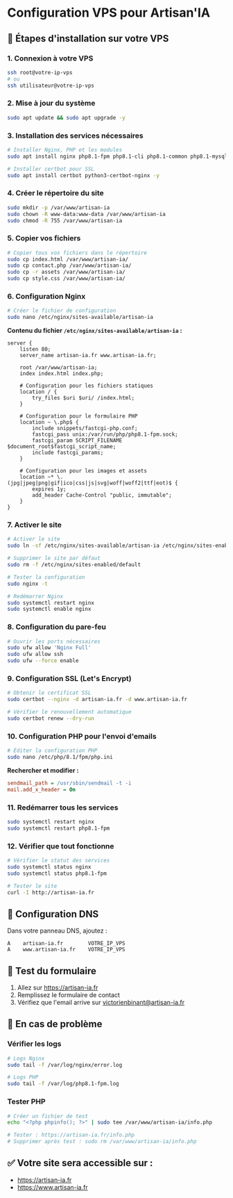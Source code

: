 # Configuration VPS pour Artisan'IA

## 🚀 Étapes d'installation sur votre VPS

### 1. Connexion à votre VPS
```bash
ssh root@votre-ip-vps
# ou
ssh utilisateur@votre-ip-vps
```

### 2. Mise à jour du système
```bash
sudo apt update && sudo apt upgrade -y
```

### 3. Installation des services nécessaires
```bash
# Installer Nginx, PHP et les modules
sudo apt install nginx php8.1-fpm php8.1-cli php8.1-common php8.1-mysql php8.1-zip php8.1-gd php8.1-mbstring php8.1-curl php8.1-xml php8.1-bcmath -y

# Installer certbot pour SSL
sudo apt install certbot python3-certbot-nginx -y
```

### 4. Créer le répertoire du site
```bash
sudo mkdir -p /var/www/artisan-ia
sudo chown -R www-data:www-data /var/www/artisan-ia
sudo chmod -R 755 /var/www/artisan-ia
```

### 5. Copier vos fichiers
```bash
# Copier tous vos fichiers dans le répertoire
sudo cp index.html /var/www/artisan-ia/
sudo cp contact.php /var/www/artisan-ia/
sudo cp -r assets /var/www/artisan-ia/
sudo cp style.css /var/www/artisan-ia/
```

### 6. Configuration Nginx
```bash
# Créer le fichier de configuration
sudo nano /etc/nginx/sites-available/artisan-ia
```

**Contenu du fichier `/etc/nginx/sites-available/artisan-ia` :**
```nginx
server {
    listen 80;
    server_name artisan-ia.fr www.artisan-ia.fr;
    
    root /var/www/artisan-ia;
    index index.html index.php;
    
    # Configuration pour les fichiers statiques
    location / {
        try_files $uri $uri/ /index.html;
    }
    
    # Configuration pour le formulaire PHP
    location ~ \.php$ {
        include snippets/fastcgi-php.conf;
        fastcgi_pass unix:/var/run/php/php8.1-fpm.sock;
        fastcgi_param SCRIPT_FILENAME $document_root$fastcgi_script_name;
        include fastcgi_params;
    }
    
    # Configuration pour les images et assets
    location ~* \.(jpg|jpeg|png|gif|ico|css|js|svg|woff|woff2|ttf|eot)$ {
        expires 1y;
        add_header Cache-Control "public, immutable";
    }
}
```

### 7. Activer le site
```bash
# Activer le site
sudo ln -sf /etc/nginx/sites-available/artisan-ia /etc/nginx/sites-enabled/

# Supprimer le site par défaut
sudo rm -f /etc/nginx/sites-enabled/default

# Tester la configuration
sudo nginx -t

# Redémarrer Nginx
sudo systemctl restart nginx
sudo systemctl enable nginx
```

### 8. Configuration du pare-feu
```bash
# Ouvrir les ports nécessaires
sudo ufw allow 'Nginx Full'
sudo ufw allow ssh
sudo ufw --force enable
```

### 9. Configuration SSL (Let's Encrypt)
```bash
# Obtenir le certificat SSL
sudo certbot --nginx -d artisan-ia.fr -d www.artisan-ia.fr

# Vérifier le renouvellement automatique
sudo certbot renew --dry-run
```

### 10. Configuration PHP pour l'envoi d'emails
```bash
# Éditer la configuration PHP
sudo nano /etc/php/8.1/fpm/php.ini
```

**Rechercher et modifier :**
```ini
sendmail_path = /usr/sbin/sendmail -t -i
mail.add_x_header = On
```

### 11. Redémarrer tous les services
```bash
sudo systemctl restart nginx
sudo systemctl restart php8.1-fpm
```

### 12. Vérifier que tout fonctionne
```bash
# Vérifier le statut des services
sudo systemctl status nginx
sudo systemctl status php8.1-fpm

# Tester le site
curl -I http://artisan-ia.fr
```

## 🔧 Configuration DNS

Dans votre panneau DNS, ajoutez :
```
A    artisan-ia.fr        VOTRE_IP_VPS
A    www.artisan-ia.fr    VOTRE_IP_VPS
```

## 📧 Test du formulaire

1. Allez sur https://artisan-ia.fr
2. Remplissez le formulaire de contact
3. Vérifiez que l'email arrive sur victorienbinant@artisan-ia.fr

## 🚨 En cas de problème

### Vérifier les logs
```bash
# Logs Nginx
sudo tail -f /var/log/nginx/error.log

# Logs PHP
sudo tail -f /var/log/php8.1-fpm.log
```

### Tester PHP
```bash
# Créer un fichier de test
echo "<?php phpinfo(); ?>" | sudo tee /var/www/artisan-ia/info.php

# Tester : https://artisan-ia.fr/info.php
# Supprimer après test : sudo rm /var/www/artisan-ia/info.php
```

## ✅ Votre site sera accessible sur :
- https://artisan-ia.fr
- https://www.artisan-ia.fr
